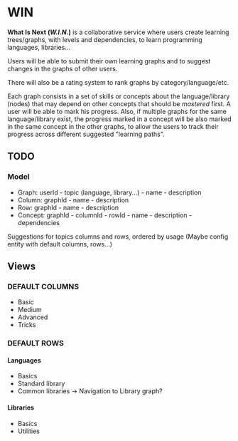 # WIN

**What Is Next (*W.I.N.*)** is a collaborative service where users create learning trees/graphs, with levels and dependencies, to learn programming languages, libraries...

Users will be able to submit their own learning graphs and to suggest changes in the graphs of other users.

There will also be a rating system to rank graphs by category/language/etc.

Each graph consists in a set of skills or concepts about the language/library (nodes) that may depend on other concepts that should be *mastered* first. A user will be able to mark his progress. Also, if multiple graphs for the same language/library exist, the progress marked in a concept will be also marked in the same concept in the other graphs, to allow the users to track their progress across different suggested "learning paths".

## TODO

### Model

- Graph: userId - topic (language, library...) - name - description
- Column: graphId - name - description
- Row: graphId - name - description
- Concept: graphId - columnId - rowId - name - description - dependencies

Suggestions for topics columns and rows, ordered by usage (Maybe config entity with default columns, rows...)

## Views

### DEFAULT COLUMNS

- Basic
- Medium
- Advanced
- Tricks

### DEFAULT ROWS

#### Languages

- Basics
- Standard library
- Common libraries -> Navigation to Library graph?

#### Libraries

- Basics
- Utilities